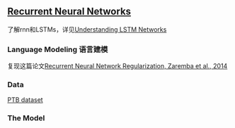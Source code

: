 ## [Recurrent Neural Networks](https://www.tensorflow.org/tutorials/recurrent)

了解rnn和LSTMs，详见[Understanding LSTM Networks](https://colah.github.io/posts/2015-08-Understanding-LSTMs/)

### Language Modeling 语言建模

复现这篇论文[Recurrent Neural Network Regularization, Zaremba et al., 2014](https://arxiv.org/pdf/1409.2329.pdf)

### Data

[PTB dataset](http://www.fit.vutbr.cz/~imikolov/rnnlm/simple-examples.tgz)

### The Model




